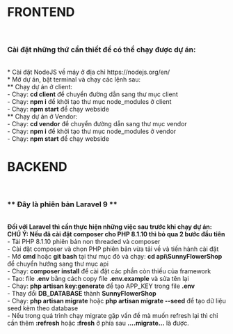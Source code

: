 <h1>FRONTEND</h1><br>
<h3>Cài đặt những thứ cần thiết để có thể chạy được dự án:</h3> <br>
* Cài đặt NodeJS về máy ở địa chỉ https://nodejs.org/en/ <br>
* Mở dự án, bật terminal và chạy các lệnh sau: <br>
    ** Chạy dự án ở client: <br>
      - Chạy: <b>cd client</b> để chuyển đường dẫn sang thư mục client <br>
      - Chạy: <b>npm i</b> để khởi tạo thư mục node_modules ở client <br>
      - Chạy: <b>npm start</b> để chạy webside <br>
    ** Chạy dự án ở Vendor: <br>
      - Chạy: <b>cd vendor</b> để chuyển đường dẫn sang thư mục vendor <br>
      - Chạy: <b>npm i</b> để khởi tạo thư mục node_modules ở vendor <br>
      - Chạy: <b>npm start</b> để chạy webside <br>

<h1>BACKEND</h1> <br>
<h3>** Đây là phiên bản Laravel 9 **</h3> <br>
<b>Đối với Laravel thì cần thực hiện những việc sau trước khi chạy dự án:</b><br>
<b>CHÚ Ý: Nếu đã cài đặt composer cho PHP 8.1.10 thì bỏ qua 2 bước đầu tiên</b><br>
      - Tải PHP 8.1.10 phiên bản non threaded và composer <br>
      - Cài đặt composer và chọn PHP phiên bản vừa tải về và tiến hành cài đặt <br>
      - Mở <b>cmd</b> hoặc <b>git bash</b> tại thư mục đó và chạy: <b>cd api\SunnyFlowerShop</b> để chuyển hướng sang thư mục api <br>
      - Chạy: <b>composer install</b> để cài đặt các phần còn thiếu của framework <br>
      - Tạo: file <b>.env</b> bằng cách copy file <b>.env.example</b> và sửa tên lại <br>
      - Chạy: <b>php artisan key:generate</b> để tạo APP_KEY trong file <b>.env</b> <br>
      - Thay đổi <b>DB_DATABASE</b> thành <b>SunnyFlowerShop</b> <br>
      - Chạy: <b>php artisan migrate</b> hoặc <b>php artisan migrate --seed</b> để tạo dữ liệu seed kèm theo database <br>
      - Nếu trong quá trình chạy migrate gặp vấn đề mà muốn refresh lại thì chỉ cần thêm <b>:refresh</b> hoặc <b>:fresh</b> ở phía sau <b>....migrate...</b> là được. <br>
